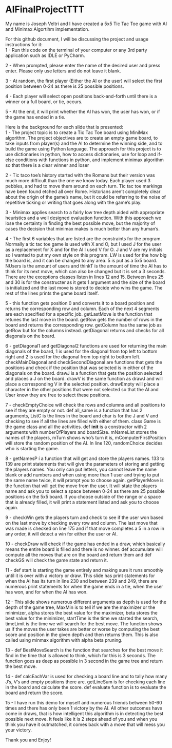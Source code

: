 # AIFinalProjectTTT
My name is Joseph Veltri and I have created a 5x5 Tic Tac Toe game with AI and Minimax Algortihm implementation. 

For this github document, I will be discussing the project and usage instructions for it:                                           
1  - Run this code on the terminal of your computer or any 3rd party application such as IDLE or PyCharm. 

2 - When prompted, please enter the name of the desired user and press enter. Please only use letters and do not leave it blank. 

3 - At random, the first player (Either the AI or the user) will select the first position between 0-24 as there is 25 possible positions. 

4 - Each player will select open positions back-and-forth until there is a winner or a full board, or tie, occurs.  

5 - At the end, it will print whether the AI has won, the user has won, or if the game has ended in a tie. 


Here is the background for each slide that is presented:            
1  - The project topic is to create a Tic Tac Toe board using MiniMax algorithm. The project objectives are to create an empty game board, to take inputs from player(s) and the AI to determine the winning side, and to build the game using Python language. The approach for this project is to use dictionaries in python, how to access dictionaries, use for loop and if-else conditions with functions in python, and implement minimax algorithm so that there is a clear winner and loser

2 - Tic taco toe’s history started with the Romans but their version was much more difficult than the one we know today. Each player used 3 pebbles, and had to move them around on each turn. Tic tac toe markings have been found etched all over Rome. Historians aren’t completely clear about the origin of the game’s name, but it could be referring to the noise of repetitive ticking or writing that goes along with the game’s play.

3 - Minimax applies search to a fairly low tree depth aided with appropriate heuristics and a well designed evaluation function. With this approach we lose the certainty in finding the best possible move, but the majority of cases the decision that minimax makes is much better than any human’s. 

4 - The first 6 variables that are listed are the constraints for the program. Normally a tic tac toe game is used with X and O, but I used J for the user as a replacement for X and for the AI I used V for O. J and V are my initials so I wanted to put my own style on this program. LW is used for the how big the board is, and it can be changed to any area. 5 is put as a 5x5 board. NUsers is the amount of users and thinkT is the amount of time the AI has to think for its next move, which can also be changed but it is set a 3 seconds. There are the exceptions classes listen in lines 12 and 15. Between lines 25 and 30 is for the constructer as it gets 1 argument and the size of the board is initialized and the last move is stored to decide who wins the game. The rest of the lines prints the game board itself. 

5 - this function gets position 0 and converts it to a board position and returns the corresponding row and column. Each of the next 4 segments are each specified for a specific job. getLastMove is the function that retunes the last move in the board. getRow gets the number of rows in the board and returns the corresponding row. getColumn has the same job as getRow but for the columns instead. getDiagonal returns and checks for all diagonals on the board. 

6 - getDiagonal1 and getDiagonal2 functions are used for returning the main diagonals of the board, 1 is used for the diagonal from top left to bottom right and 2 is used for the diagonal from top right to bottom left. checkMainDiagonal and checkSecondDiagonal are functions that gets the positions and check if the position that was selected is in either of the diagonals on the board. drawJ is a function that gets the position selected and places a J on the board. drawV is the same function as drawJ and will place a corresponding V in the selected position. drawEmpty will place a character in the other positions that were not selected so that the AI and User know they are free to select these positions. 

7 - checkEmptyChoice will check the rows and columns and all positions to see if they are empty or not. def all_same is a function that has 2 arguments, ListC is the lines in the board and char is for the J and V and checking to see if all the lines are filled with either of them. class Game is the game class and all the activities. def __init__ is a constructor with 2 arguments with numberOfPlayers and boardSize. mNameList stores the names of the players, mTurn shows who’s turn it is, mComputerFirstPosition will store the random position of the AI. In line 120, randomChoice decides who is starting the game. 

8 - getNamesP í a function that will get and store the players names. 133 to 139 are print statements that will give the parameters of storing and getting the players names. You only can put letters, you cannot leave the name blank or add numbers and when using more than 1 user and trying to put the same name twice, it will prompt you to choose again. getPlayerMove is the function that will get the move from the user. It will state the players name and ask you to select a space between 0-24 as there are 25 possible positions on the 5x5 board. If you choose outside of the range or a space that is already filled, it will print a statement listed and ask you to choose again. 

9 - checkWin gets the players turn and check to see if the user won based on the last move by checking every row and column. The last move that was made is checked on line 175 and if that move completes a 5 in a row in any order, it will detect a win for either the user or AI. 

10 - checkDraw will check if the game has ended in a draw, which basically means the entire board is filled and there is no winner. def accumulate will compute all the moves that are on the board and return them and def checkGS will check the game state and return it. 

11 - def start is starting the game entirely and making sure it runs smoothly until it is over with a victory or draw. This slide has print statements for when the AI has its turn in line 230 and between 239 and 249, there are numerous print statements for when the game ends in a tie, when the user has won, and for when the AI has won. 

12 - This slide shows numerous different arguments as depth is used for the depth of the game tree, MaxMin is to tell if we are the maximizer or the minimizer, alpha stores the best value for the maximizer, beta stores the best value for the minimizer, startTime is the time we started the search, timeLimit is the time we will search for the best move. 
The function shows us if the moves the user takes are better or worse by computing the best score and position in the given depth and then returns them. This is also called using minmax algorithm with alpha beta pruning. 

13 - def BestMoveSearch is the function that searches for the best move it find in the time that is allowed to think, which for this is 3 seconds. The function goes as deep as possible in 3 second in the game tree and return the best move. 

14 - def calcEachVar is used for checking a board line and to tally how many J’s, V’s and empty positions there are. getLineSum is for checking each line in the board and calculate the score. def evaluate function is to evaluate the board and return the score. 

15 - I have run this demo for myself and numerous friends between 50-60 times and there has only been 1 victory by the AI. All other outcomes have come in draws, that is how intelligent this algorithm is in detecting the best possible next move. It feels like it is 2 steps ahead of you and when you think you have it outmatched, it comes back with a move that will mess you your victory. 



Thank you and Enjoy! 
